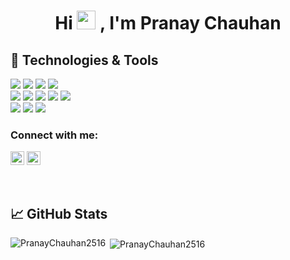 <h1 align="center">Hi <img src="https://raw.githubusercontent.com/MartinHeinz/MartinHeinz/master/wave.gif" width="30px"> , I'm Pranay Chauhan</h1>


## 🔧 Technologies & Tools
![](https://img.shields.io/badge/OS-windows-informational?style=flat&logo=windows&logoColor=white&color=2bbc8a)
![](https://img.shields.io/badge/Editor-VS_Code-informational?style=flat&logo=visual-studio-code&logoColor=white&color=2bbc8a)
![](https://img.shields.io/badge/Editor-Intellij_IDEA-informational?style=flat&logo=intellij-idea&logoColor=white&color=2bbc8a)
![](https://img.shields.io/badge/Code-AndroidStudion-informational?style=flat&logo=android-studio&logoColor=white&color=2bbc8a)
<br />
![](https://img.shields.io/badge/Code-Dart-informational?style=flat&logo=Dart&logoColor=white&color=2bbc8a)
![](https://img.shields.io/badge/Code-Java-informational?style=flat&logo=java&logoColor=white&color=2bbc8a)
![](https://img.shields.io/badge/Code-Python-informational?style=flat&logo=python&logoColor=white&color=2bbc8a)
![](https://img.shields.io/badge/Code-HTML/CSS-informational?style=flat&logo=css&logoColor=white&color=2bbc8a)
![](https://img.shields.io/badge/Code-PHP-informational?style=flat&logo=php&logoColor=white&color=2bbc8a)
<br />
![](https://img.shields.io/badge/Code-MySQL-informational?style=flat&logo=mysql&logoColor=white&color=2bbc8a)
![](https://img.shields.io/badge/Code-FireBase-informational?style=flat&logo=firebase&logoColor=white&color=2bbc8a)
![](https://img.shields.io/badge/Code-phpmyAdmin-informational?style=flat&logo=php&logoColor=white&color=2bbc8a)



### Connect with me:

<a href="https://twitter.com/PranayChauhan15" target="blank"><img src="https://cdn.jsdelivr.net/npm/simple-icons@3.0.1/icons/twitter.svg" alt="PranayChauhan15" height="22" width="22" /></a>
<a href="https://www.linkedin.com/in/pranay-chauhan-b09794190/" target="blank"><img src="https://cdn.jsdelivr.net/npm/simple-icons@3.0.1/icons/linkedin.svg" alt="PranayChauhan" height="22" width="22" /></a>



<br />

## &#x1f4c8; GitHub Stats

<p><img align="left" src="https://github-readme-stats.vercel.app/api/top-langs/?username=PranayChauhan2516&layout=compact&hide=html" alt="PranayChauhan2516" /></p>

<p>&nbsp;<img align="center" src="https://github-readme-stats.vercel.app/api?username=PranayChauhan2516&show_icons=true" alt="PranayChauhan2516" /></p>



<!--
**PranayChauhan2516/PranayChauhan2516** is a ✨ _special_ ✨ repository because its `README.md` (this file) appears on your GitHub profile.

Here are some ideas to get you started:

- 🔭 I’m currently working on ...
- 🌱 I’m currently learning ...
- 👯 I’m looking to collaborate on ...
- 🤔 I’m looking for help with ...
- 💬 Ask me about ...
- 📫 How to reach me: ...
- 😄 Pronouns: ...
- ⚡ Fun fact: ...
-->
